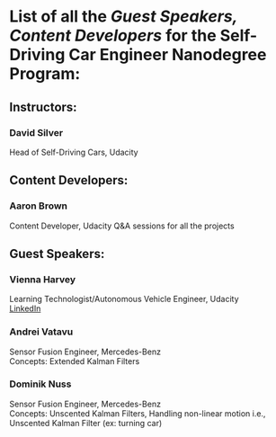 # List of all the *Guest Speakers, Content Developers* for the Self-Driving Car Engineer Nanodegree Program:  

## Instructors:  

### David Silver  
Head of Self-Driving Cars, Udacity  



## Content Developers:  

### Aaron Brown  
Content Developer, Udacity
Q&A sessions for all the projects  



## Guest Speakers:  

### Vienna Harvey  
Learning Technologist/Autonomous Vehicle Engineer, Udacity  
[LinkedIn](https://www.linkedin.com/in/viennaharvey/)  

### Andrei Vatavu  
Sensor Fusion Engineer, Mercedes-Benz  
Concepts: Extended Kalman Filters  

### Dominik Nuss  
Sensor Fusion Engineer, Mercedes-Benz  
Concepts: Unscented Kalman Filters, Handling non-linear motion i.e., Unscented Kalman Filter (ex: turning car)  

